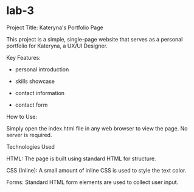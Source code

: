 # lab-3

Project Title: Kateryna's Portfolio Page

This project is a simple, single-page website that serves as a personal portfolio for Kateryna, a UX/UI Designer. 

Key Features:
- personal introduction

- skills showcase

- contact information

- contact form

How to Use:

Simply open the index.html file in any web browser to view the page. No server is required.


Technologies Used

HTML: The page is built using standard HTML for structure.

CSS (Inline): A small amount of inline CSS is used to style the text color.

Forms: Standard HTML form elements are used to collect user input.
